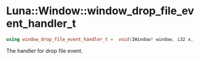 # Luna::Window::window_drop_file_event_handler_t

```c++
using window_drop_file_event_handler_t =  void(IWindow* window, i32 x, i32 y, Span<const c8*> paths)
```

The handler for drop file event. 

